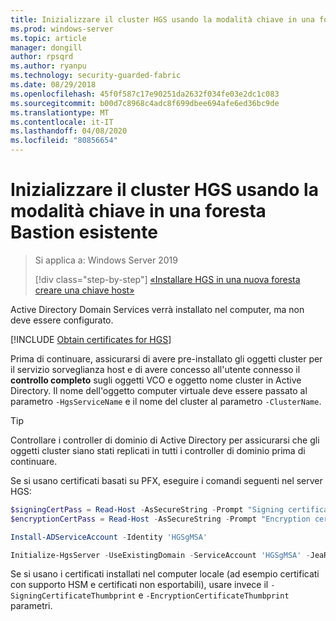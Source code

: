 ```yaml
---
title: Inizializzare il cluster HGS usando la modalità chiave in una foresta Bastion
ms.prod: windows-server
ms.topic: article
manager: dongill
author: rpsqrd
ms.author: ryanpu
ms.technology: security-guarded-fabric
ms.date: 08/29/2018
ms.openlocfilehash: 45f0f587c17e90251da2632f034fe03e2dc1c083
ms.sourcegitcommit: b00d7c8968c4adc8f699dbee694afe6ed36bc9de
ms.translationtype: MT
ms.contentlocale: it-IT
ms.lasthandoff: 04/08/2020
ms.locfileid: "80856654"
---
```

# <a name="initialize-the-hgs-cluster-using-key-mode-in-an-existing-bastion-forest"></a>Inizializzare il cluster HGS usando la modalità chiave in una foresta Bastion esistente

> Si applica a: Windows Server 2019
> 
> [!div class="step-by-step"]
> [«Installare HGS in una nuova foresta](guarded-fabric-install-hgs-in-a-bastion-forest.md)
> [creare una chiave host»](guarded-fabric-create-host-key.md)

Active Directory Domain Services verrà installato nel computer, ma non deve essere configurato.

[!INCLUDE [Obtain certificates for HGS](../../../includes/guarded-fabric-initialize-hgs-default-step-two.md)] 

Prima di continuare, assicurarsi di avere pre-installato gli oggetti cluster per il servizio sorveglianza host e di avere concesso all'utente connesso il **controllo completo** sugli oggetti VCO e oggetto nome cluster in Active Directory.
Il nome dell'oggetto computer virtuale deve essere passato al parametro `-HgsServiceName` e il nome del cluster al parametro `-ClusterName`.

> [!TIP]
> Controllare i controller di dominio di Active Directory per assicurarsi che gli oggetti cluster siano stati replicati in tutti i controller di dominio prima di continuare.

Se si usano certificati basati su PFX, eseguire i comandi seguenti nel server HGS:

```powershell
$signingCertPass = Read-Host -AsSecureString -Prompt "Signing certificate password"
$encryptionCertPass = Read-Host -AsSecureString -Prompt "Encryption certificate password"

Install-ADServiceAccount -Identity 'HGSgMSA'

Initialize-HgsServer -UseExistingDomain -ServiceAccount 'HGSgMSA' -JeaReviewersGroup 'HgsJeaReviewers' -JeaAdministratorsGroup 'HgsJeaAdmins' -HgsServiceName 'HgsService' -ClusterName 'HgsCluster' -SigningCertificatePath '.\signCert.pfx' -SigningCertificatePassword $signPass -EncryptionCertificatePath '.\encCert.pfx' -EncryptionCertificatePassword $encryptionCertPass -TrustHostKey
```

Se si usano i certificati installati nel computer locale (ad esempio certificati con supporto HSM e certificati non esportabili), usare invece il `-SigningCertificateThumbprint` e `-EncryptionCertificateThumbprint` parametri.

